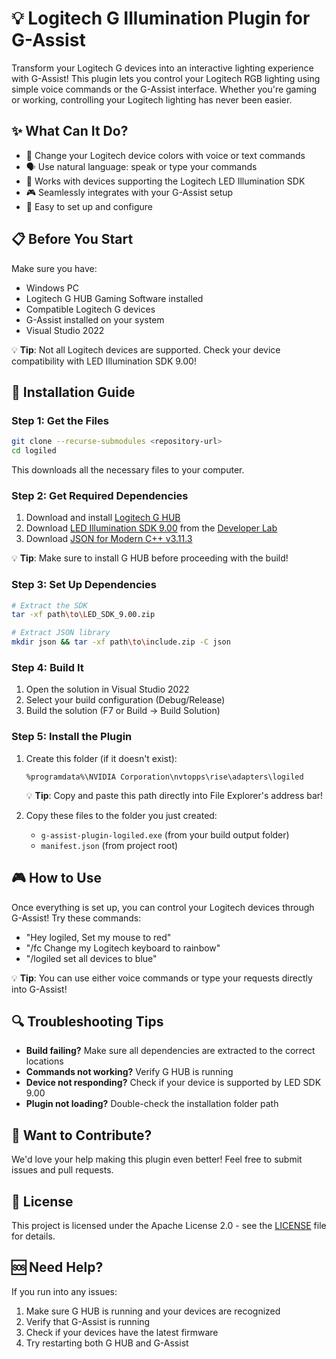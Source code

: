 # 💡 Logitech G Illumination Plugin for G-Assist

Transform your Logitech G devices into an interactive lighting experience with G-Assist! This plugin lets you control your Logitech RGB lighting using simple voice commands or the G-Assist interface. Whether you're gaming or working, controlling your Logitech lighting has never been easier.

## ✨ What Can It Do?
- 🎨 Change your Logitech device colors with voice or text commands
- 🗣️ Use natural language: speak or type your commands
- 🔌 Works with devices supporting the Logitech LED Illumination SDK
- 🎮 Seamlessly integrates with your G-Assist setup
- 🔧 Easy to set up and configure

## 📋 Before You Start
Make sure you have:
- Windows PC
- Logitech G HUB Gaming Software installed
- Compatible Logitech G devices
- G-Assist installed on your system
- Visual Studio 2022

💡 **Tip**: Not all Logitech devices are supported. Check your device compatibility with LED Illumination SDK 9.00!

## 🚀 Installation Guide

### Step 1: Get the Files
```bash
git clone --recurse-submodules <repository-url>
cd logiled
```
This downloads all the necessary files to your computer.

### Step 2: Get Required Dependencies
1. Download and install [Logitech G HUB](https://www.logitechg.com/en-us/innovation/g-hub.html)
2. Download [LED Illumination SDK 9.00](https://www.logitechg.com/sdk/LED_SDK_9.00.zip) from the [Developer Lab](https://www.logitechg.com/en-us/innovation/developer-lab.html)
3. Download [JSON for Modern C++ v3.11.3](https://github.com/nlohmann/json/releases/download/v3.11.3/include.zip)

💡 **Tip**: Make sure to install G HUB before proceeding with the build!

### Step 3: Set Up Dependencies
```bash
# Extract the SDK
tar -xf path\to\LED_SDK_9.00.zip

# Extract JSON library
mkdir json && tar -xf path\to\include.zip -C json
```

### Step 4: Build It
1. Open the solution in Visual Studio 2022
2. Select your build configuration (Debug/Release)
3. Build the solution (F7 or Build → Build Solution)

### Step 5: Install the Plugin
1. Create this folder (if it doesn't exist):
   ```
   %programdata%\NVIDIA Corporation\nvtopps\rise\adapters\logiled
   ```
   💡 **Tip**: Copy and paste this path directly into File Explorer's address bar!

2. Copy these files to the folder you just created:
   - `g-assist-plugin-logiled.exe` (from your build output folder)
   - `manifest.json` (from project root)

## 🎮 How to Use
Once everything is set up, you can control your Logitech devices through G-Assist! Try these commands:
- "Hey logiled, Set my mouse to red"
- "/fc Change my Logitech keyboard to rainbow"
- "/logiled set all devices to blue"

💡 **Tip**: You can use either voice commands or type your requests directly into G-Assist!

## 🔍 Troubleshooting Tips
- **Build failing?** Make sure all dependencies are extracted to the correct locations
- **Commands not working?** Verify G HUB is running
- **Device not responding?** Check if your device is supported by LED SDK 9.00
- **Plugin not loading?** Double-check the installation folder path

## 👥 Want to Contribute?
We'd love your help making this plugin even better! Feel free to submit issues and pull requests.

## 📄 License
This project is licensed under the Apache License 2.0 - see the [LICENSE](LICENSE) file for details.

## 🆘 Need Help?
If you run into any issues:
1. Make sure G HUB is running and your devices are recognized
2. Verify that G-Assist is running
3. Check if your devices have the latest firmware
4. Try restarting both G HUB and G-Assist
